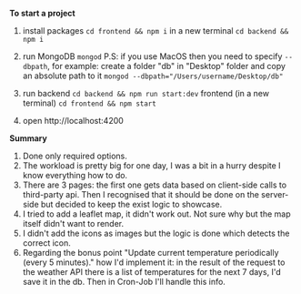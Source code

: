 **To start a project**
1. install packages 
``cd frontend && npm i``
in a new terminal
``cd backend && npm i``

2. run MongoDB
``mongod``
P.S: if you use MacOS then you need to specify ``--dbpath``, for example:
create a folder "db" in "Desktop" folder and copy an absolute path to it
``mongod --dbpath="/Users/username/Desktop/db"``

3. run
backend ``cd backend && npm run start:dev``
frontend (in a new terminal) ``cd frontend && npm start``

4. open http://localhost:4200

**Summary**
1. Done only required options.
2. The workload is pretty big for one day, I was a bit in a hurry despite I know everything how to do.
3. There are 3 pages: the first one gets data based on client-side calls to third-party api. Then I recognised that it should be done on the server-side but decided to keep the exist logic to showcase.
4. I tried to add a leaflet map, it didn't work out. Not sure why but the map itself didn't want to render.
5. I didn't add the icons as images but the logic is done which detects the correct icon.
6. Regarding the bonus point "Update current temperature periodically (every 5 minutes)." how I'd implement it:
in the result of the request to the weather API there is a list of temperatures for the next 7 days, I'd save it in the db. Then in Cron-Job I'll handle this info.
